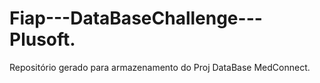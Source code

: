 # Fiap---DataBaseChallenge---Plusoft.
Repositório gerado para armazenamento do Proj DataBase MedConnect.
